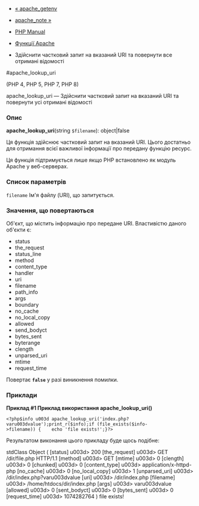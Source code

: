 - [« apache_getenv](function.apache-getenv.md)
- [apache_note »](function.apache-note.md)

- [PHP Manual](index.md)
- [Функції Apache](ref.apache.md)
- Здійснити частковий запит на вказаний URI та повернути все
отримані відомості

#apache_lookup_uri

(PHP 4, PHP 5, PHP 7, PHP 8)

apache_lookup_uri — Здійснити частковий запит на вказаний URI та
повернути усі отримані відомості

### Опис

**apache_lookup_uri**(string `$filename`): object\|false

Ця функція здійснює частковий запит на вказаний URI. Цього
достатньо для отримання всієї важливої інформації про передану функцію
ресурс.

Ця функція підтримується лише якщо PHP встановлено як модуль
Apache у веб-серверах.

### Список параметрів

`filename`
Ім'я файлу (URI), що запитується.

### Значення, що повертаються

Об'єкт, що містить інформацію про передане URI. Властивістю даного
об'єкти є:

- status
- the_request
- status_line
- method
- content_type
- handler
- uri
- filename
- path_info
- args
- boundary
- no_cache
- no_local_copy
- allowed
- send_bodyct
- bytes_sent
- byterange
- clength
- unparsed_uri
- mtime
- request_time

Повертає **`false`** у разі виникнення помилки.

### Приклади

**Приклад #1 Приклад використання **apache_lookup_uri()****

` <?php$info u003d apache_lookup_uri('index.php?varu003dvalue');print_r($info);if (file_exists($info->filename)) {    echo 'file exists!';}?> `

Результатом виконання цього прикладу буде щось подібне:

stdClass Object
(
[status] u003d> 200
[the_request] u003d> GET /dir/file.php HTTP/1.1
[method] u003d> GET
[mtime] u003d> 0
[clength] u003d> 0
[chunked] u003d> 0
[content_type] u003d> application/x-httpd-php
[no_cache] u003d> 0
[no_local_copy] u003d> 1
[unparsed_uri] u003d> /dir/index.php?varu003dvalue
[uri] u003d> /dir/index.php
[filename] u003d> /home/htdocs/dir/index.php
[args] u003d> varu003dvalue
[allowed] u003d> 0
[sent_bodyct] u003d> 0
[bytes_sent] u003d> 0
[request_time] u003d> 1074282764
)
file exists!
